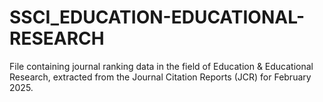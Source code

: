 # SSCI_EDUCATION-EDUCATIONAL-RESEARCH
File containing journal ranking data in the field of Education &amp; Educational Research, extracted from the Journal Citation Reports (JCR) for February 2025.
